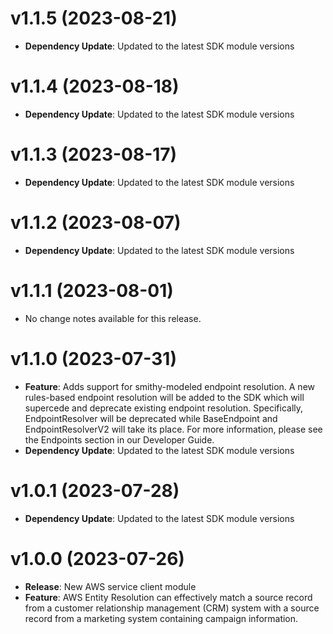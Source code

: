 # v1.1.5 (2023-08-21)

* **Dependency Update**: Updated to the latest SDK module versions

# v1.1.4 (2023-08-18)

* **Dependency Update**: Updated to the latest SDK module versions

# v1.1.3 (2023-08-17)

* **Dependency Update**: Updated to the latest SDK module versions

# v1.1.2 (2023-08-07)

* **Dependency Update**: Updated to the latest SDK module versions

# v1.1.1 (2023-08-01)

* No change notes available for this release.

# v1.1.0 (2023-07-31)

* **Feature**: Adds support for smithy-modeled endpoint resolution. A new rules-based endpoint resolution will be added to the SDK which will supercede and deprecate existing endpoint resolution. Specifically, EndpointResolver will be deprecated while BaseEndpoint and EndpointResolverV2 will take its place. For more information, please see the Endpoints section in our Developer Guide.
* **Dependency Update**: Updated to the latest SDK module versions

# v1.0.1 (2023-07-28)

* **Dependency Update**: Updated to the latest SDK module versions

# v1.0.0 (2023-07-26)

* **Release**: New AWS service client module
* **Feature**: AWS Entity Resolution can effectively match a source record from a customer relationship management (CRM) system with a source record from a marketing system containing campaign information.

